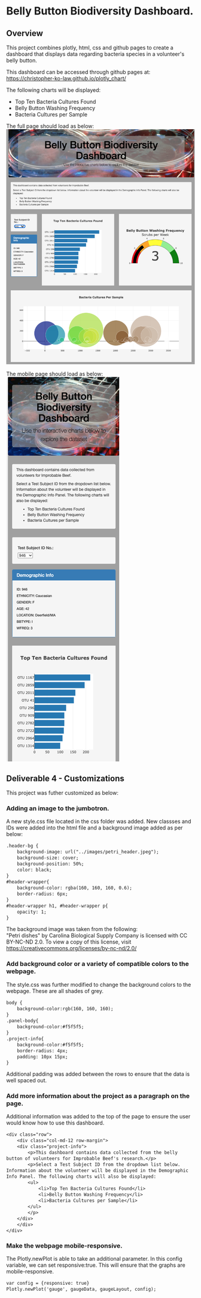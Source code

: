 # Belly Button Biodiversity Dashboard.

## Overview
This project combines plotly, html, css and github pages to create a dashboard that displays data regarding bacteria species in a volunteer's belly button.

This dashboard can be accessed through github pages at:
https://christopher-ko-law.github.io/plotly_chart/

The following charts will be displayed:
* Top Ten Bacteria Cultures Found
* Belly Button Washing Frequency
* Bacteria Cultures per Sample

The full page should load as below:<br>
![Full Page](/readme_images/webpage_full.png)

The mobile page should load as below:<br>
![Mobile Page](/readme_images/webpage_mobile.png)


## Deliverable 4 - Customizations
This project was futher customized as below:

### Adding an image to the jumbotron.
A new style.css file located in the css folder was added. New classses and IDs were added into the html file and a background image added as per below:
```
.header-bg {
    background-image: url("../images/petri_header.jpeg");
    background-size: cover;
    background-position: 50%;
    color: black;
}
#header-wrapper{
    background-color: rgba(160, 160, 160, 0.6);
    border-radius: 6px;
}
#header-wrapper h1, #header-wrapper p{
    opacity: 1;
}
```
The background image was taken from the following: <br>
"Petri dishes" by Carolina Biological Supply Company is licensed with CC BY-NC-ND 2.0. To view a copy of this license, visit https://creativecommons.org/licenses/by-nc-nd/2.0/

### Add background color or a variety of compatible colors to the webpage.
The style.css was further modified to change the background colors to the webpage. These are all shades of grey.
```
body {
    background-color:rgb(160, 160, 160);
}
.panel-body{
    background-color:#f5f5f5;
}
.project-info{
    background-color:#f5f5f5;
    border-radius: 4px;
    padding: 10px 15px;
}
```
Additional padding was added between the rows to ensure that the data is well spaced out.


### Add more information about the project as a paragraph on the page.
Additional information was added to the top of the page to ensure the user would know how to use this dashboard.
```
<div class="row">
    <div class="col-md-12 row-margin">
    <div class="project-info">
        <p>This dashboard contains data collected from the belly button of volunteers for Improbable Beef's research.</p>
        <p>Select a Test Subject ID from the dropdown list below. Information about the volunteer will be displayed in the Demographic Info Panel. The following charts will also be displayed:
        <ul>
            <li>Top Ten Bacteria Cultures Found</li>
            <li>Belly Button Washing Frequency</li>
            <li>Bacteria Cultures per Sample</li>
        </ul>
        </p>
    </div>
    </div>
</div>
```

### Make the webpage mobile-responsive.
The Plotly.newPlot is able to take an additional parameter. In this config variable, we can set responsive:true. This will ensure that the graphs are mobile-responsive.
```
var config = {responsive: true}
Plotly.newPlot('gauge', gaugeData, gaugeLayout, config);
```
